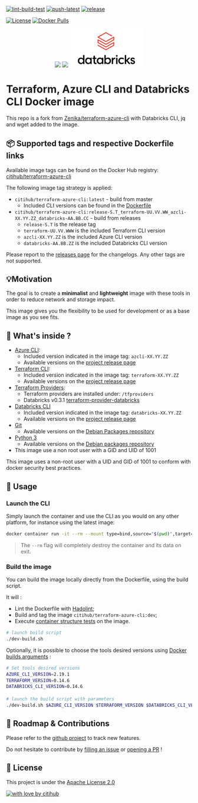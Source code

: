 [![lint-build-test](https://github.com/citihub/terraform-azure-cli/workflows/lint-build-test/badge.svg)](https://github.com/citihub/terraform-azure-cli/actions?query=workflow%3Alint-build-test)
[![push-latest](https://github.com/citihub/terraform-azure-cli/workflows/push-latest/badge.svg)](https://github.com/citihub/terraform-azure-cli/actions?query=workflow%3Apush-latest)
[![release](https://github.com/citihub/terraform-azure-cli/workflows/release/badge.svg)](https://github.com/citihub/terraform-azure-cli/actions?query=workflow%3Arelease)

[![License](https://img.shields.io/badge/License-Apache%202.0-blue.svg)](https://opensource.org/licenses/Apache-2.0)
[![Docker Pulls](https://img.shields.io/docker/pulls/citihub/terraform-azure-cli.svg)](https://hub.docker.com/r/citihub/terraform-azure-cli/)

<p align="center">
  <a href="https://azure.microsoft.com"><img width="200" src="https://github.com/citihub/terraform-azure-cli/raw/master/resources/azure-logo.png"></a>
  <a href="https://www.terraform.io/"><img width="200" src="https://github.com/citihub/terraform-azure-cli/raw/master/resources/terraform-logo.png"></a>
  <a href="https://www.databricks.com/"><img width="200" src="https://github.com/citihub/terraform-azure-cli/raw/master/resources/databricks-logo.png"></a>
</p>

# Terraform, Azure CLI and Databricks CLI Docker image
This repo is a fork from [Zenika/terraform-azure-cli](https://github.com/zenika/terraform-azure-cli) with Databricks CLI, jq and wget added to the image.

## 📦 Supported tags and respective Dockerfile links
Available image tags can be found on the Docker Hub registry: [citihub/terraform-azure-cli](https://hub.docker.com/r/citihub/terraform-azure-cli/tags)

The following image tag strategy is applied:
* `citihub/terraform-azure-cli:latest` - build from master
  * Included CLI versions can be found in the [Dockerfile](https://github.com/citihub/terraform-azure-cli/blob/master/Dockerfile)
* `citihub/terraform-azure-cli:release-S.T_terraform-UU.VV.WW_azcli-XX.YY.ZZ_databricks-AA.BB.CC` - build from releases
  * `release-S.T` is the release tag
  * `terraform-UU.VV.WWW` is the included Terraform CLI version
  * `azcli-XX.YY.ZZ` is the included Azure CLI version
  * `databricks-AA.BB.ZZ` is the included Databricks CLI version

Please report to the [releases page](https://github.com/citihub/terraform-azure-cli/releases) for the changelogs. Any other tags are not supported.

## 💡Motivation
The goal is to create a **minimalist** and **lightweight** image with these tools in order to reduce network and storage impact.

This image gives you the flexibility to be used for development or as a base image as you see fits.

## 🔧 What's inside ?
* [Azure CLI](https://docs.microsoft.com/cli/azure/?view=azure-cli-latest):
  * Included version indicated in the image tag: `azcli-XX.YY.ZZ`
  * Available versions on the [project release page](https://github.com/Azure/azure-cli/releases)
* [Terraform CLI](https://www.terraform.io/docs/commands/index.html):
  * Included version indicated in the image tag: `terraform-XX.YY.ZZ`
  * Available versions on the [project release page](https://github.com/hashicorp/terraform/releases)
* [Terraform Providers](https://www.terraform.io/docs/providers/index.html):
  * Terraform providers are installed under: `/tfproviders`
  * Databricks v0.3.1 [terraform-provider-databricks](https://registry.terraform.io/providers/databrickslabs/databricks/latest/docs)
* [Databricks CLI](https://docs.databricks.com/dev-tools/cli/index.html)
  * Included version indicated in the image tag: `databricks-XX.YY.ZZ`
  * Available versions on the [project release page](https://github.com/databricks/databricks-cli)
* [Git](https://git-scm.com/)
  * Available versions on the [Debian Packages repository](https://packages.debian.org/search?suite=buster&arch=any&searchon=names&keywords=git)
* [Python 3](https://www.python.org/)
  * Available versions on the [Debian packages repository](https://packages.debian.org/search?suite=buster&arch=any&searchon=names&keywords=python3)
* This image use a non root user with a GID and UID of 1001

This image uses a non-root user with a UID and GID of 1001 to conform with docker security best practices.

## 🚀 Usage

### Launch the CLI
Simply launch the container and use the CLI as you would on any other platform, for instance using the latest image:

```bash
docker container run -it --rm --mount type=bind,source="$(pwd)",target=/workspace citihub/terraform-azure-cli:latest
```

> The `--rm` flag will completely destroy the container and its data on exit.

### Build the image
You can build the image locally directly from the Dockerfile, using the build script.

It will :
* Lint the Dockerfile with [Hadolint](https://github.com/hadolint/hadolint);
* Build and tag the image `citihub/terraform-azure-cli:dev`;
* Execute [container structure tests](https://github.com/GoogleContainerTools/container-structure-test) on the image.

```bash
# launch build script
./dev-build.sh
```

Optionally, it is possible to choose the tools desired versions using [Docker builds arguments](https://docs.docker.com/engine/reference/commandline/build/#set-build-time-variables---build-arg) :

```bash
# Set tools desired versions
AZURE_CLI_VERSION=2.19.1
TERRAFORM_VERSION=0.14.6
DATABRICKS_CLI_VERSION=0.14.6

# launch the build script with parameters
./dev-build.sh $AZURE_CLI_VERSION $TERRAFORM_VERSION $DATABRICKS_CLI_VERSION
```

## 🙏 Roadmap & Contributions
Please refer to the [github project](https://github.com/citihub/terraform-azure-cli/projects/1) to track new features.

Do not hesitate to contribute by [filling an issue](https://github.com/citihub/terraform-azure-cli/issues) or [opening a PR](https://github.com/citihub/terraform-azure-cli/pulls) !

## 📖 License
This project is under the [Apache License 2.0](https://raw.githubusercontent.com/citihub/terraform-azure-cli/master/LICENSE)

[![with love by citihub](https://img.shields.io/badge/With%20%E2%9D%A4%EF%B8%8F%20by-citihub-b51432.svg)](https://oss.citihub.com)
